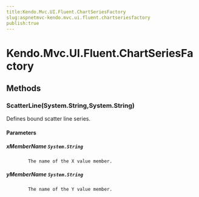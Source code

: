 ```yaml
---
title:Kendo.Mvc.UI.Fluent.ChartSeriesFactory
slug:aspnetmvc-kendo.mvc.ui.fluent.chartseriesfactory
publish:true
---
```


# Kendo.Mvc.UI.Fluent.ChartSeriesFactory

## Methods

### ScatterLine(System.String,System.String)
Defines bound scatter line series.

#### Parameters

##### xMemberName `System.String`

            The name of the X value member.
            

##### yMemberName `System.String`

            The name of the Y value member.
            
